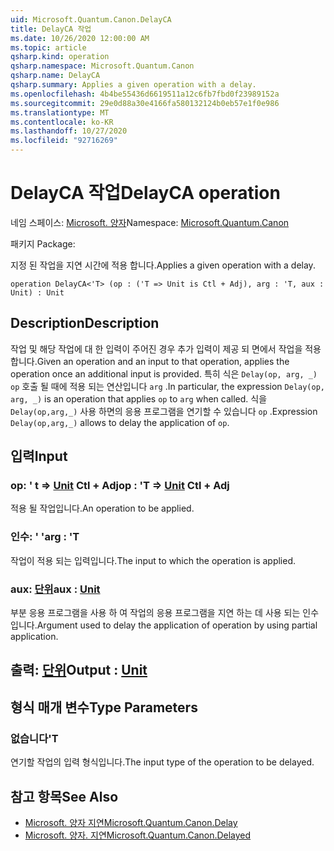 ```yaml
---
uid: Microsoft.Quantum.Canon.DelayCA
title: DelayCA 작업
ms.date: 10/26/2020 12:00:00 AM
ms.topic: article
qsharp.kind: operation
qsharp.namespace: Microsoft.Quantum.Canon
qsharp.name: DelayCA
qsharp.summary: Applies a given operation with a delay.
ms.openlocfilehash: 4b4be55436d6619511a12c6fb7fbd0f23989152a
ms.sourcegitcommit: 29e0d88a30e4166fa580132124b0eb57e1f0e986
ms.translationtype: MT
ms.contentlocale: ko-KR
ms.lasthandoff: 10/27/2020
ms.locfileid: "92716269"
---
```

# <a name="delayca-operation"></a><span data-ttu-id="c2f3b-102">DelayCA 작업</span><span class="sxs-lookup"><span data-stu-id="c2f3b-102">DelayCA operation</span></span>

<span data-ttu-id="c2f3b-103">네임 스페이스: [Microsoft. 양자](xref:Microsoft.Quantum.Canon)</span><span class="sxs-lookup"><span data-stu-id="c2f3b-103">Namespace: [Microsoft.Quantum.Canon](xref:Microsoft.Quantum.Canon)</span></span>

<span data-ttu-id="c2f3b-104">패키지 [](https://nuget.org/packages/)</span><span class="sxs-lookup"><span data-stu-id="c2f3b-104">Package: [](https://nuget.org/packages/)</span></span>


<span data-ttu-id="c2f3b-105">지정 된 작업을 지연 시간에 적용 합니다.</span><span class="sxs-lookup"><span data-stu-id="c2f3b-105">Applies a given operation with a delay.</span></span>

```qsharp
operation DelayCA<'T> (op : ('T => Unit is Ctl + Adj), arg : 'T, aux : Unit) : Unit
```


## <a name="description"></a><span data-ttu-id="c2f3b-106">Description</span><span class="sxs-lookup"><span data-stu-id="c2f3b-106">Description</span></span>

<span data-ttu-id="c2f3b-107">작업 및 해당 작업에 대 한 입력이 주어진 경우 추가 입력이 제공 되 면에서 작업을 적용 합니다.</span><span class="sxs-lookup"><span data-stu-id="c2f3b-107">Given an operation and an input to that operation, applies the operation once an additional input is provided.</span></span>
<span data-ttu-id="c2f3b-108">특히 식은 `Delay(op, arg, _)` `op` 호출 될 때에 적용 되는 연산입니다 `arg` .</span><span class="sxs-lookup"><span data-stu-id="c2f3b-108">In particular, the expression `Delay(op, arg, _)` is an operation that applies `op` to `arg` when called.</span></span>
<span data-ttu-id="c2f3b-109">식을 `Delay(op,arg,_)` 사용 하면의 응용 프로그램을 연기할 수 있습니다 `op` .</span><span class="sxs-lookup"><span data-stu-id="c2f3b-109">Expression `Delay(op,arg,_)` allows to delay the application of `op`.</span></span>

## <a name="input"></a><span data-ttu-id="c2f3b-110">입력</span><span class="sxs-lookup"><span data-stu-id="c2f3b-110">Input</span></span>

### <a name="op--t--unit-ctl--adj"></a><span data-ttu-id="c2f3b-111">op: ' t => [Unit](xref:microsoft.quantum.lang-ref.unit) Ctl + Adj</span><span class="sxs-lookup"><span data-stu-id="c2f3b-111">op : 'T => [Unit](xref:microsoft.quantum.lang-ref.unit) Ctl + Adj</span></span>

<span data-ttu-id="c2f3b-112">적용 될 작업입니다.</span><span class="sxs-lookup"><span data-stu-id="c2f3b-112">An operation to be applied.</span></span>


### <a name="arg--t"></a><span data-ttu-id="c2f3b-113">인수: ' '</span><span class="sxs-lookup"><span data-stu-id="c2f3b-113">arg : 'T</span></span>

<span data-ttu-id="c2f3b-114">작업이 적용 되는 입력입니다.</span><span class="sxs-lookup"><span data-stu-id="c2f3b-114">The input to which the operation is applied.</span></span>


### <a name="aux--unit"></a><span data-ttu-id="c2f3b-115">aux: [단위](xref:microsoft.quantum.lang-ref.unit)</span><span class="sxs-lookup"><span data-stu-id="c2f3b-115">aux : [Unit](xref:microsoft.quantum.lang-ref.unit)</span></span>

<span data-ttu-id="c2f3b-116">부분 응용 프로그램을 사용 하 여 작업의 응용 프로그램을 지연 하는 데 사용 되는 인수입니다.</span><span class="sxs-lookup"><span data-stu-id="c2f3b-116">Argument used to delay the application of operation by using partial application.</span></span>



## <a name="output--unit"></a><span data-ttu-id="c2f3b-117">출력: [단위](xref:microsoft.quantum.lang-ref.unit)</span><span class="sxs-lookup"><span data-stu-id="c2f3b-117">Output : [Unit](xref:microsoft.quantum.lang-ref.unit)</span></span>



## <a name="type-parameters"></a><span data-ttu-id="c2f3b-118">형식 매개 변수</span><span class="sxs-lookup"><span data-stu-id="c2f3b-118">Type Parameters</span></span>

### <a name="t"></a><span data-ttu-id="c2f3b-119">없습니다</span><span class="sxs-lookup"><span data-stu-id="c2f3b-119">'T</span></span>

<span data-ttu-id="c2f3b-120">연기할 작업의 입력 형식입니다.</span><span class="sxs-lookup"><span data-stu-id="c2f3b-120">The input type of the operation to be delayed.</span></span>

## <a name="see-also"></a><span data-ttu-id="c2f3b-121">참고 항목</span><span class="sxs-lookup"><span data-stu-id="c2f3b-121">See Also</span></span>

- [<span data-ttu-id="c2f3b-122">Microsoft. 양자 지연</span><span class="sxs-lookup"><span data-stu-id="c2f3b-122">Microsoft.Quantum.Canon.Delay</span></span>](xref:Microsoft.Quantum.Canon.Delay)
- [<span data-ttu-id="c2f3b-123">Microsoft. 양자. 지연</span><span class="sxs-lookup"><span data-stu-id="c2f3b-123">Microsoft.Quantum.Canon.Delayed</span></span>](xref:Microsoft.Quantum.Canon.Delayed)